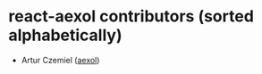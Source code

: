 react-aexol contributors (sorted alphabetically)
====================================================
* Artur Czemiel ([aexol](https://github.com/aexol))
